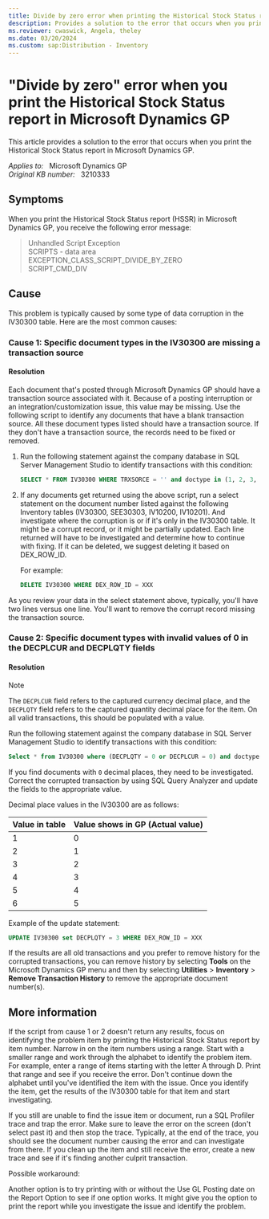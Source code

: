 ```yaml
---
title: Divide by zero error when printing the Historical Stock Status report
description: Provides a solution to the error that occurs when you print the Historical Stock Status report in Microsoft Dynamics GP.
ms.reviewer: cwaswick, Angela, theley
ms.date: 03/20/2024
ms.custom: sap:Distribution - Inventory
---
```

# "Divide by zero" error when you print the Historical Stock Status report in Microsoft Dynamics GP

This article provides a solution to the error that occurs when you print the Historical Stock Status report in Microsoft Dynamics GP.

_Applies to:_ &nbsp; Microsoft Dynamics GP  
_Original KB number:_ &nbsp; 3210333

## Symptoms

When you print the Historical Stock Status report (HSSR) in Microsoft Dynamics GP, you receive the following error message:

> Unhandled Script Exception  
SCRIPTS - data area  
EXCEPTION_CLASS_SCRIPT_DIVIDE_BY_ZERO  
SCRIPT_CMD_DIV

## Cause

This problem is typically caused by some type of data corruption in the IV30300 table. Here are the most common causes:

### Cause 1: Specific document types in the IV30300 are missing a transaction source

#### Resolution

Each document that's posted through Microsoft Dynamics GP should have a transaction source associated with it. Because of a posting interruption or an integration/customization issue, this value may be missing. Use the following script to identify any documents that have a blank transaction source. All these document types listed should have a transaction source. If they don't have a transaction source, the records need to be fixed or removed.

1. Run the following statement against the company database in SQL Server Management Studio to identify transactions with this condition:

    ```sql
    SELECT * FROM IV30300 WHERE TRXSORCE = '' and doctype in (1, 2, 3, 4, 5, 6, 7) 
    ```

2. If any documents get returned using the above script, run a select statement on the document number listed against the following Inventory tables (IV30300, SEE30303, IV10200, IV10201). And investigate where the corruption is or if it's only in the IV30300 table. It might be a corrupt record, or it might be partially updated. Each line returned will have to be investigated and determine how to continue with fixing. If it can be deleted, we suggest deleting it based on DEX_ROW_ID.

    For example:

    ```sql
    DELETE IV30300 WHERE DEX_ROW_ID = XXX
    ```

As you review your data in the select statement above, typically, you'll have two lines versus one line. You'll want to remove the corrupt record missing the transaction source.

### Cause 2: Specific document types with invalid values of 0 in the DECPLCUR and DECPLQTY fields

#### Resolution

> [!NOTE]
> The `DECPLCUR` field refers to the captured currency decimal place, and the `DECPLQTY` field refers to the captured quantity decimal place for the item. On all valid transactions, this should be populated with a value.

Run the following statement against the company database in SQL Server Management Studio to identify transactions with this condition:

```sql
Select * from IV30300 where (DECPLQTY = 0 or DECPLCUR = 0) and doctype in (1, 2, 3, 4, 5, 6, 7) 
```

If you find documents with `0` decimal places, they need to be investigated. Correct the corrupted transaction by using SQL Query Analyzer and update the fields to the appropriate value.

Decimal place values in the IV30300 are as follows:

|Value in table|Value shows in GP (Actual value)|
|---|---|
|1|0|
|2|1|
|3|2|
|4|3|
|5|4|
|6|5|
  
Example of the update statement:

```sql
UPDATE IV30300 set DECPLQTY = 3 WHERE DEX_ROW_ID = XXX
```

If the results are all old transactions and you prefer to remove history for the corrupted transactions, you can remove history by selecting **Tools** on the Microsoft Dynamics GP menu and then by selecting **Utilities** > **Inventory** > **Remove Transaction History** to remove the appropriate document number(s).

## More information

If the script from cause 1 or 2 doesn't return any results, focus on identifying the problem item by printing the Historical Stock Status report by item number. Narrow in on the item numbers using a range. Start with a smaller range and work through the alphabet to identify the problem item. For example, enter a range of items starting with the letter A through D. Print that range and see if you receive the error. Don't continue down the alphabet until you've identified the item with the issue. Once you identify the item, get the results of the IV30300 table for that item and start investigating.

If you still are unable to find the issue item or document, run a SQL Profiler trace and trap the error. Make sure to leave the error on the screen (don't select past it) and then stop the trace. Typically, at the end of the trace, you should see the document number causing the error and can investigate from there. If you clean up the item and still receive the error, create a new trace and see if it's finding another culprit transaction.

Possible workaround:

Another option is to try printing with or without the Use GL Posting date on the Report Option to see if one option works. It might give you the option to print the report while you investigate the issue and identify the problem.
